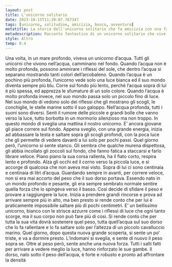```yaml
---
layout: post
title: L'unicorno solitario
date: 2023-10-15T11:29:07.767347
tags: [unicorno, solitudine, amicizia, bosco, avventura]  
metatitle: La storia dell'unicorno solitario che fa amicizia con una fanciulla
metadescription: Racconto fantastico di un unicorno solitario che vive nel bosco e fa amicizia con una fanciulla smarrita, aprendo il suo cuore all'amore e all'amicizia.
style: Altro
temp: 0.4
---
```

Una volta, in un mare profondo, viveva un unicorno d’acqua.
Tutti gli unicorni che vivono nell’acqua, camminano nel fondo. Quando l’acqua non è molto profonda, possono ammirare i riflessi del sole, che dentro l’acqua si separano mostrando tanti colori dell’arcobaleno.
Quando l’acqua è un pochino più profonda, l’unicorno vede solo una luce bianca ed il suo mondo diventa sempre più blu. Corre sul fondo più lento, perchè l’acqua sopra di lui è più spessa, ed apprezza le sfumature di un solo colore.
Quando l’acqua è molto profonda invece, nel suo mondo passa solo un piccolo fino di luce. Nel suo mondo di vedono solo dei riflessi che gli mostrano gli scogli, le conchiglie, le stelle marine sotto il suo galoppo.
Nell’acqua profonda, tutti i suoni sono diversi. Senti il rumore delle piccole e grandi bolle che vanno verso la luce, tutto borbotta in un mormorio silenzioso ma non troppo.
In questo mondo di sveglia una mattina il nostro unicorno. E’ ancora giovane gli piace correre sul fondo. Appena sveglio, con una grande energia, inizia ad abbassare la testa e saltare sopra gli scogli profondi, con la poca luce che gli permette di vedere davanti a lui solo per pochi passi.
Quel giorno però, l’unicorno si sente stanco. Gli sembra che qualche murena dispettosa, gli abbia incollato gli zoccoli sul fondo, che fanno fatica a staccarsi e farlo librare veloce.
Piano piano la sua corsa rallenta, ha il fiato corto, respira lento e profondo. 
Alza gli occhi ed il corno verso la piccola luce, e si accorge di qualcosa che non aveva mai visto.
Sopra di lui ci sono centinaia e centinaia di litri d’acqua. Guardando sempre in avanti, per correre veloce, non si era mai accorto del peso che il suo dorso portava. 
Essendo nato in un mondo profondo e pesante, gli era sempre sembrato normale sentire quella forza che lo spingeva verso il basso.
Così decide di sfidare il peso e provare a raggiungere la luce. Inizia a prendere grandi rincorse e prova ad arrivare sempre più in alto, ma ben presto si rende conto che per lui è praticamente impossibile saltare più di pochi centimetri.
E’ un bellissimo unicorno, bianco con le strisce azzurre come i riflessi di luce che ogni tanto scorge, ma il suo corpo non può fare più di così.
Si rende conto che per tutta la sua vita dovrà sostenere quel peso, tutta quell’acqua sul suo dorso che lo fa rallentare e lo fa saltare solo per l’altezza di un piccolo cavalluccio marino.
Quel giorno, dopo questa nuova grande scoperta, si sente un po’ triste, e va a dormire presto.
L’indomani si sveglia, e sente di nuovo il peso sopra se. Oltre al peso però, sente anche una nuova forza. Tutti i salti fatti per arrivare a vedere meglio la luce, hanno rinforzato le sue gambe. Il dorso, nato sotto il peso dell’acqua, è forte e robusto e pronto ad affrontare la densità
